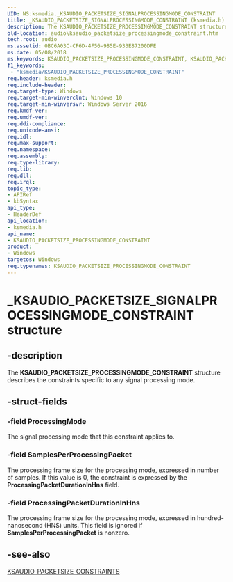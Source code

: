 ```yaml
---
UID: NS:ksmedia._KSAUDIO_PACKETSIZE_SIGNALPROCESSINGMODE_CONSTRAINT
title: _KSAUDIO_PACKETSIZE_SIGNALPROCESSINGMODE_CONSTRAINT (ksmedia.h)
description: The KSAUDIO_PACKETSIZE_PROCESSINGMODE_CONSTRAINT structure describes the constraints specific to any signal processing mode.
old-location: audio\ksaudio_packetsize_processingmode_constraint.htm
tech.root: audio
ms.assetid: 0BC6A03C-CF6D-4F56-985E-933E87200DFE
ms.date: 05/08/2018
ms.keywords: KSAUDIO_PACKETSIZE_PROCESSINGMODE_CONSTRAINT, KSAUDIO_PACKETSIZE_PROCESSINGMODE_CONSTRAINT structure [Audio Devices], _KSAUDIO_PACKETSIZE_SIGNALPROCESSINGMODE_CONSTRAINT, audio.ksaudio_packetsize_processingmode_constraint, ksmedia/KSAUDIO_PACKETSIZE_PROCESSINGMODE_CONSTRAINT
f1_keywords:
 - "ksmedia/KSAUDIO_PACKETSIZE_PROCESSINGMODE_CONSTRAINT"
req.header: ksmedia.h
req.include-header: 
req.target-type: Windows
req.target-min-winverclnt: Windows 10
req.target-min-winversvr: Windows Server 2016
req.kmdf-ver: 
req.umdf-ver: 
req.ddi-compliance: 
req.unicode-ansi: 
req.idl: 
req.max-support: 
req.namespace: 
req.assembly: 
req.type-library: 
req.lib: 
req.dll: 
req.irql: 
topic_type:
- APIRef
- kbSyntax
api_type:
- HeaderDef
api_location:
- ksmedia.h
api_name:
- KSAUDIO_PACKETSIZE_PROCESSINGMODE_CONSTRAINT
product:
- Windows
targetos: Windows
req.typenames: KSAUDIO_PACKETSIZE_PROCESSINGMODE_CONSTRAINT
---
```


# _KSAUDIO_PACKETSIZE_SIGNALPROCESSINGMODE_CONSTRAINT structure


## -description


The <b>KSAUDIO_PACKETSIZE_PROCESSINGMODE_CONSTRAINT</b> structure describes the constraints specific to any signal processing mode.


## -struct-fields




### -field ProcessingMode

The signal processing mode that this constraint applies to.


### -field SamplesPerProcessingPacket

The processing frame size for the processing mode, expressed in number of samples. If this value is 0, the constraint is expressed by the <b>ProcessingPacketDurationInHns</b> field.


### -field ProcessingPacketDurationInHns

The processing frame size for the processing mode, expressed in hundred-nanosecond (HNS) units. This field is ignored if <b>SamplesPerProcessingPacket</b> is nonzero.


## -see-also




<a href="https://docs.microsoft.com/windows-hardware/drivers/ddi/ksmedia/ns-ksmedia-_ksaudio_packetsize_constraints">KSAUDIO_PACKETSIZE_CONSTRAINTS</a>
 

 

